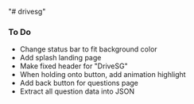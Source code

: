 "# drivesg" 
### To Do
- Change status bar to fit background color
- Add splash landing page
- Make fixed header for "DriveSG"
- When holding onto button, add animation highlight
- Add back button for questions page
- Extract all question data into JSON